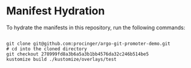 
# Manifest Hydration

To hydrate the manifests in this repository, run the following commands:

```shell

git clone git@github.com:procinger/argo-git-promoter-demo.git
# cd into the cloned directory
git checkout 278999fd8a3b6a5a3b1bb4576da32c246b514be5
kustomize build ./kustomize/overlays/test
```